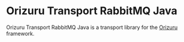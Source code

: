 # Orizuru Transport RabbitMQ Java

Orizuru Transport RabbitMQ Java is a transport library for the [Orizuru](https://www.npmjs.com/package/@financialforcedev/orizuru) framework.
